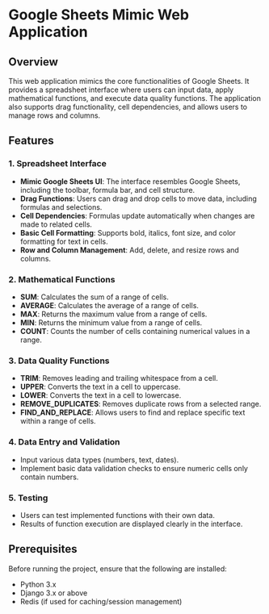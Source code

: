 # Google Sheets Mimic Web Application

## Overview
This web application mimics the core functionalities of Google Sheets. It provides a spreadsheet interface where users can input data, apply mathematical functions, and execute data quality functions. The application also supports drag functionality, cell dependencies, and allows users to manage rows and columns.

## Features
### 1. Spreadsheet Interface
- **Mimic Google Sheets UI**: The interface resembles Google Sheets, including the toolbar, formula bar, and cell structure.
- **Drag Functions**: Users can drag and drop cells to move data, including formulas and selections.
- **Cell Dependencies**: Formulas update automatically when changes are made to related cells.
- **Basic Cell Formatting**: Supports bold, italics, font size, and color formatting for text in cells.
- **Row and Column Management**: Add, delete, and resize rows and columns.

### 2. Mathematical Functions
- **SUM**: Calculates the sum of a range of cells.
- **AVERAGE**: Calculates the average of a range of cells.
- **MAX**: Returns the maximum value from a range of cells.
- **MIN**: Returns the minimum value from a range of cells.
- **COUNT**: Counts the number of cells containing numerical values in a range.

### 3. Data Quality Functions
- **TRIM**: Removes leading and trailing whitespace from a cell.
- **UPPER**: Converts the text in a cell to uppercase.
- **LOWER**: Converts the text in a cell to lowercase.
- **REMOVE_DUPLICATES**: Removes duplicate rows from a selected range.
- **FIND_AND_REPLACE**: Allows users to find and replace specific text within a range of cells.

### 4. Data Entry and Validation
- Input various data types (numbers, text, dates).
- Implement basic data validation checks to ensure numeric cells only contain numbers.

### 5. Testing
- Users can test implemented functions with their own data.
- Results of function execution are displayed clearly in the interface.

## Prerequisites
Before running the project, ensure that the following are installed:

- Python 3.x
- Django 3.x or above
- Redis (if used for caching/session management)

